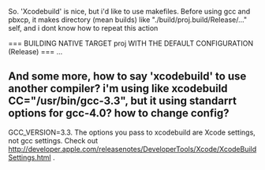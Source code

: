 
So. 'Xcodebuild' is nice, but i'd like to use makefiles. Before using gcc and pbxcp, it makes directory (mean builds) like "./build/proj.build/Release/..." self, and i dont know how to repeat this action
    
=== BUILDING NATIVE TARGET proj WITH THE DEFAULT CONFIGURATION (Release) === 
...

And some more, how to say 'xcodebuild' to use another compiler? i'm using like xcodebuild CC="/usr/bin/gcc-3.3", but it using standarrt options for gcc-4.0? how to change config?
----
GCC_VERSION=3.3.  The options you pass to xcodebuild are Xcode settings, not gcc settings.  Check out http://developer.apple.com/releasenotes/DeveloperTools/Xcode/XcodeBuildSettings.html .
